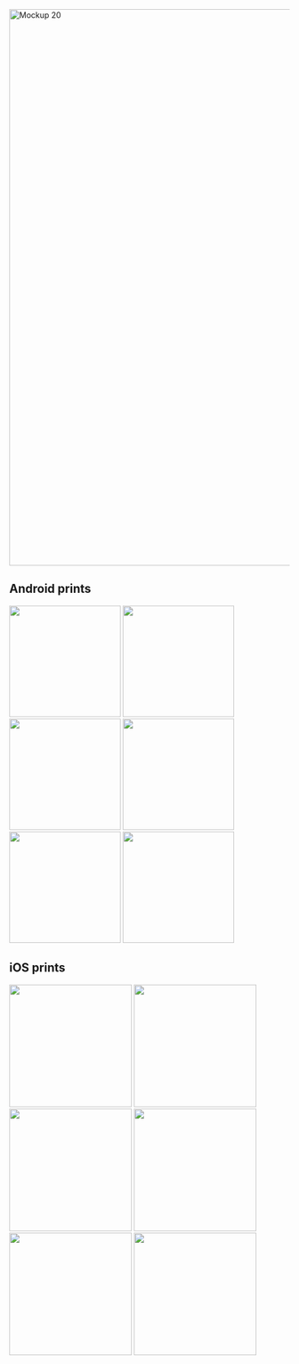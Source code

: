 <img width="1400" height="1000" alt="Mockup 20" src="https://github.com/user-attachments/assets/bfecd562-0784-4b56-a8d2-f64d771df8d4" />


## Android prints
<image width=200 src="https://github.com/user-attachments/assets/bbbb2c7c-0111-410c-a353-f311f5100036"/>
<image width=200 src="https://github.com/user-attachments/assets/180e9b8f-b83b-4372-966a-9f0f9d133f5c"/>
<image width=200 src="https://github.com/user-attachments/assets/7f2fed7c-aa8b-4ec7-a0e5-bb4ed4f35922"/>   

<image width=200 src="https://github.com/user-attachments/assets/10823d32-77b5-4b8f-9330-888ff2dee169"/>
<image width=200 src="https://github.com/user-attachments/assets/20ac8740-0dc9-4196-b0f1-23b73666845e"/>
<image width=200 src="https://github.com/user-attachments/assets/d6cb9461-9104-439b-8bc9-a9a6b50943c5"/>

## iOS prints

<image width=220 src="https://github.com/user-attachments/assets/bd4a5079-546f-4fea-9dd9-288b95bd6024"/>
<image width=220 src="https://github.com/user-attachments/assets/8303988b-2bbe-4042-aa01-5121848982c1"/>
<image width=220 src="https://github.com/user-attachments/assets/0e1d5ebf-095d-4f5a-91c2-e368b39f28a1"/>

<image width=220 src="https://github.com/user-attachments/assets/54f34ba1-33fd-40ed-95e5-257ff1415fe4"/>
<image width=220 src="https://github.com/user-attachments/assets/23b2afc6-6523-4df1-83be-4bdb75515394"/>
<image width=220 src="https://github.com/user-attachments/assets/17fa6a96-1912-4972-8863-6d2d4958c946"/>
